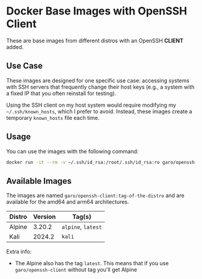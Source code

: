 # Docker Base Images with OpenSSH Client

These are base images from different distros with an OpenSSH __CLIENT__ added.

## Use Case
These images are designed for one specific use case: accessing systems with SSH servers that frequently change their host keys (e.g., a system with a fixed IP that you often reinstall for testing). 

Using the SSH client on my host system would require modifying my `~/.ssh/known_hosts`, which I prefer to avoid. Instead, these images create a temporary `known_hosts` file each time.

## Usage
You can use the images with the following command:

```bash
docker run -it --rm -v ~/.ssh/id_rsa:/root/.ssh/id_rsa:ro garo/openssh-client ssh user@server
```

## Available Images
The images are named `garo/openssh-client:tag-of-the-distro` and are available for the amd64 and arm64 architectures.

| Distro       | Version | Tag(s)
| ------------ | ------- | -------------- |
| Alpine       |  3.20.2 | `alpine`, `latest` |
| Kali         |  2024.2 | `kali`         |

Extra info:
- The Alpine also has the tag `latest`. This means that if you use `garo/openssh-client` without tag you'll get Alpine
